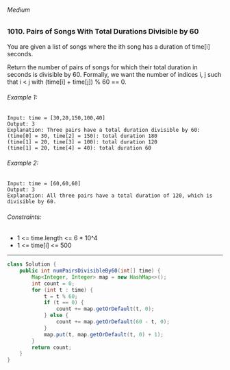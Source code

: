 ###### Medium

### 1010. Pairs of Songs With Total Durations Divisible by 60

You are given a list of songs where the ith song has a duration of time[i] seconds.

Return the number of pairs of songs for which their total duration in seconds is divisible by 60. Formally, we want the number of indices i, j such that i < j with (time[i] + time[j]) % 60 == 0.

 

###### Example 1:
```
Input: time = [30,20,150,100,40]
Output: 3
Explanation: Three pairs have a total duration divisible by 60:
(time[0] = 30, time[2] = 150): total duration 180
(time[1] = 20, time[3] = 100): total duration 120
(time[1] = 20, time[4] = 40): total duration 60
```
###### Example 2:
```
Input: time = [60,60,60]
Output: 3
Explanation: All three pairs have a total duration of 120, which is divisible by 60.
 ```

###### Constraints:

* 1 <= time.length <= 6 * 10^4
* 1 <= time[i] <= 500

***

```java
class Solution {
    public int numPairsDivisibleBy60(int[] time) {
        Map<Integer, Integer> map = new HashMap<>();
        int count = 0;
        for (int t : time) {
            t = t % 60;
            if (t == 0) {
                count += map.getOrDefault(t, 0);
            } else {
                count += map.getOrDefault(60 - t, 0);
            }
            map.put(t, map.getOrDefault(t, 0) + 1);
        }
        return count;
    }
}
```
